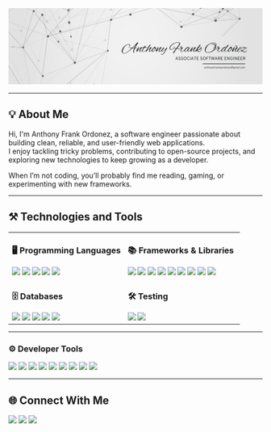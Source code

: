 <!-- Banner -->
<p align="center">
  <img src="./banner/banner.png" alt="Banner" />
</p>

---

## 💡 About Me  

Hi, I'm Anthony Frank Ordonez, a software engineer passionate about building clean, reliable, and user-friendly web applications.  
I enjoy tackling tricky problems, contributing to open-source projects, and exploring new technologies to keep growing as a developer.  

When I’m not coding, you’ll probably find me reading, gaming, or experimenting with new frameworks.  

---

## ⚒ Technologies and Tools  

<table width="100%">
<tr>
<td width="50%" valign="top">

### 🖥 Programming Languages  
  <img src="https://img.shields.io/badge/HTML5-E34F26?style=plastic&logo=html5&logoColor=white" />
  <img src="https://img.shields.io/badge/CSS3-1572B6?style=plastic&logo=css3&logoColor=white" />
  <img src="https://img.shields.io/badge/TypeScript-007ACC?style=flat&logo=typescript&logoColor=white" />
  <img src="https://img.shields.io/badge/JavaScript-F7DF1E?style=flat&logo=javascript&logoColor=black" />
  <img src="https://img.shields.io/badge/Python-3776AB?style=flat&logo=python&logoColor=white" />
</td>
<td width="50%" valign="top">

### 📚 Frameworks & Libraries  
  <img src="https://img.shields.io/badge/React-20232A?style=flat&logo=react&logoColor=61DAFB" />
  <img src="https://img.shields.io/badge/Vue.js-35495E?style=flat&logo=vue.js&logoColor=4FC08D" />
  <img src="https://img.shields.io/badge/Angular-DD0031?style=flat&logo=angular&logoColor=white" />
  <img src="https://img.shields.io/badge/ASP.NET-512BD4?style=flat&logo=dotnet&logoColor=white" />
  <img src="https://img.shields.io/badge/NestJS-E0234E?style=flat&logo=nestjs&logoColor=white" />
  <img src="https://img.shields.io/badge/Express.js-404D59?style=flat" /
  <img src="https://img.shields.io/badge/Redux-764ABC?style=flat&logo=redux&logoColor=white" />
  <img src="https://img.shields.io/badge/Tailwind_CSS-06B6D4?style=plastic&logo=tailwindcss&logoColor=white" />
  <img src="https://img.shields.io/badge/UIKit-E4405F?style=plastic&logo=uikit&logoColor=white" />
  <img src="https://img.shields.io/badge/Prisma-A451D6?style=plastic&logo=prisma&logoColor=white" />
</td>
</tr>

<tr>
<td width="50%" valign="top">

### 🗄 Databases  

  <img src="https://img.shields.io/badge/MongoDB-4EA94B?style=flat&logo=mongodb&logoColor=white" />
  <img src="https://img.shields.io/badge/PostgreSQL-316192?style=flat&logo=postgresql&logoColor=white" />
  <img src="https://img.shields.io/badge/Supabase-181818?style=plastic&logo=supabase&logoColor=white" />
  <img src="https://img.shields.io/badge/MySQL-005C84?style=plastic&logo=mysql&logoColor=white" />
  <img src="https://img.shields.io/badge/SQLite-07405E?style=plastic&logo=sqlite&logoColor=white" />


</td>
<td width="50%" valign="top">

### 🛠 Testing  
  <img src="https://img.shields.io/badge/Playwright-2EAD33?style=flat&logo=playwright&logoColor=white" />
  <img src="https://img.shields.io/badge/Vitest-6E9F18?style=flat&logo=vitest&logoColor=white" />
</td>
</tr>
</table>

---

### ⚙ Developer Tools  
<p>
  <img src="https://img.shields.io/badge/Git-F05032?style=flat&logo=git&logoColor=white" />
  <img src="https://img.shields.io/badge/GitHub-181717?style=flat&logo=github&logoColor=white" />
  <img src="https://img.shields.io/badge/Postman-FF6C37?style=flat&logo=postman&logoColor=white" />
  <img src="https://img.shields.io/badge/Insomnia-4000BF?style=flat&logo=insomnia&logoColor=white" />
  <img src="https://img.shields.io/badge/VS%20Code-0078d7?style=flat&logo=visual-studio-code&logoColor=white" />
  <img src="https://img.shields.io/badge/Cursor-3A76F0?style=flat" />
  <img src="https://img.shields.io/badge/Sublime%20Text-FF9800?style=flat&logo=sublime-text&logoColor=white" />
  <img src="https://img.shields.io/badge/Notepad++-90E59A?style=flat&logo=notepad%2B%2B&logoColor=black" />
  <img src="https://img.shields.io/badge/Coolify-0C1C2D?style=flat&logo=coolify&logoColor=white" />  
</p>


---

## 🌐 Connect With Me  
  <a href="https://portfolio.afordonez.com/" target="_blank"><img src="https://img.shields.io/badge/Website-000000?style=flat&logo=About.me&logoColor=white" /></a>
  <a href="https://www.instagram.com/ordonezanthonyfrank/" target="_blank"><img src="https://img.shields.io/badge/Instagram-E4405F?style=flat&logo=instagram&logoColor=white" /></a>
  <a href="https://www.linkedin.com/in/anthony-frank-ordo%C3%B1ez-96b0a02a9/" target="_blank"><img src="https://img.shields.io/badge/LinkedIn-4A8FFF?style=flat&logo=linkedin&logoColor=white" /></a>


<!---
AnthonyFrank-Ordonez/AnthonyFrank-Ordonez is a ✨ special ✨ repository because its `README.md` (this file) appears on your GitHub profile.
You can click the Preview link to take a look at your changes.
--->
